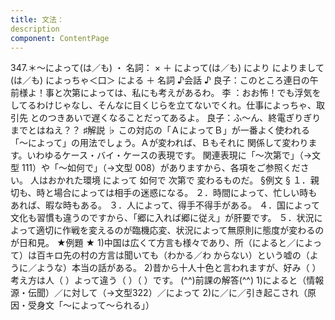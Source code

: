 ```yaml
---
title: 文法：
description
component: ContentPage
---
```



347.＊～によって(は／も) ・
名詞： × ＋ によって(は／も)
により によりまして(は／も)
によっちゃ＜口＞ による ＋ 名詞
♪会話 ♪
良子：このところ連日の午前様よ！事と次第によっては、私にも考えがあるわ。
李 ：おお怖！でも浮気をしてるわけじゃなし、そんなに目くじらを立てないでくれ。仕事によっちゃ、取引先 とのつきあいで遅くなることだってあるよ。
良子：ふ～ん、終電ぎりぎりまでとはねえ？？
♯解説 ♭
この対応の「ＡによってＢ」が一番よく使われる「～によって」の用法でしょう。Ａが変われば、Ｂもそれに 関係して変わります。いわゆるケース・バイ・ケースの表現です。
関連表現に「～次第で」（→文型 111）や「～如何で」（→文型 008）がありますから、各項をご参照ください。 人はおかれた環境
によって
如何で
次第で
変わるものだ。
§例文 §
１．親切も、時と場合によっては相手の迷惑になる。
２．時間によって、忙しい時もあれば、暇な時もある。
３．人によって、得手不得手がある。
４．国によって文化も習慣も違うのですから、「郷に入れば郷に従え」が肝要です。
５．状況によって適切に作戦を変えるのが臨機応変、状況によって無原則に態度が変わるのが日和見。
★例題 ★
1)中国は広くて方言も様々であり、所（によると／によって）は百キロ先の村の方言は聞いても（わかる／わ
からない）という嘘の（ように／ような）本当の話がある。
2)昔から十人十色と言われますが、好み（ ）考え方は人（ ）よって違う（ ）（ ）です。
(^^)前課の解答(^^)
1)によると（情報源・伝聞）／に対して（→文型322）／によって
2)に／に／引き起こされ（原因・受身文「～によって～られる」）

